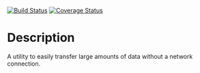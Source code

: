 [![Build Status](https://travis-ci.org/oneup40/enolti.svg?branch=oneup40%2Fwip)](https://travis-ci.org/oneup40/enolti)
[![Coverage Status](https://coveralls.io/repos/github/oneup40/enolti/badge.svg?branch=oneup40%2Fwip)](https://coveralls.io/github/oneup40/enolti?branch=oneup40%2Fwip)

Description
===========

A utility to easily transfer large amounts of data without a network connection.
